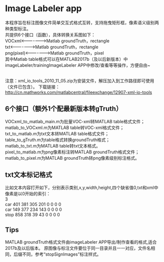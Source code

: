 # Image Labeler app
本程序旨在标注图像文件简单交互式格式互转，支持拖曳矩形框，像素语义级别两种类型标注。<br>
共提供6个接口（函数），具体转换关系图如下：<br>
VOCxml<------->Matlab groundTruth，rectangle<br>
txt<------->Matlab groundTruth，rectangle<br>
png(pixel)<------->Matlab groundTruth，pixel<br>
其中Matlab table格式可以在MATLAB2017b（及以后新版本）中imageLabeler/trainingImageLabeler  APP中修改/查看等等操作，方便自由~<br><br>

注意：xml_io_tools_2010_11_05.zip为安装文件，解压加入到工作路径即可使用（文件已包含）。
下载链接：http://cn.mathworks.com/matlabcentral/fileexchange/12907-xml-io-tools

## 6个接口（额外1个配最新版本转gTruth）
VOCxml_to_matlab_main.m为批量VOC-xml转MATLAB table格式文件；<br>
matlab_to_VOCxml.m为MATLAB table转VOC-xml格式文件；<br>
txt_to_matlab.m为txt文本转MATLAB table格式文件；<br>
table_to_gTruth.m为table格式转换groundTruth格式；<br>
matlab_to_txt.m为MATLAB table转txt文本格式。<br>
pixel_to_matlab.m为png像素标注转MATLAB groundTruth格式文件；<br>
matlab_to_pixel.m为MATLAB groundTruth转png像素级别标注格式。<br>

## txt文本标记格式
比如文本内容打开如下，分别表示类别,x,y,width,height,四个缺省值0,txt和xml中像素是以0开始的索引：<br>
3 <br>
car     401 381 305 201    0   0   0   0<br>
car     149 377 234 143    0   0   0   0<br>
stop     858 318  39  43    0   0   0   0<br>

## Tips
MATLAB groundTruth格式文件由imageLabeler  APP导出/制作查看的格式,适合2017b及以后版本。
原图像与标注文件要位于同一目录并且一一对应，文件名相同，后缀不同，参考“stopSignImages”标注样式。

